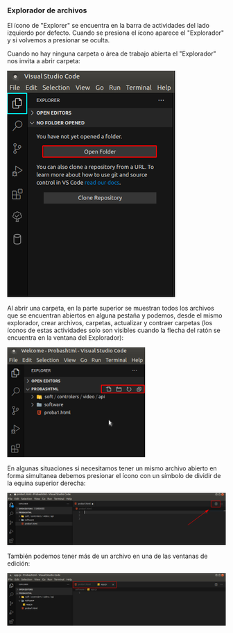 ### Explorador de archivos

El ícono de "Explorer" se encuentra en la barra de actividades del lado izquierdo por defecto. 
Cuando se presiona el ícono aparece el "Explorador" y si volvemos a presionar se oculta.

Cuando no hay ninguna carpeta o área de trabajo abierta el "Explorador" nos invita a abrir carpeta:

![alt text](img/Explorador1.png)

Al abrir una carpeta, en la parte superior se muestran todos los archivos que se encuentran abiertos en alguna pestaña y podemos, desde el mismo explorador, crear archivos, carpetas, actualizar y contraer carpetas (los íconos de estas actividades solo son visibles cuando la flecha del ratón se encuentra en la ventana del Explorador):

![alt text](img/Explorador2.png)

En algunas situaciones si necesitamos tener un mismo archivo abierto en forma simultanea debemos presionar el ícono con un símbolo de dividir de la equina superior derecha:

![alt text](img/Explorador3.png)

También podemos tener más de un archivo en una de las ventanas de edición:

![alt text](img/Explorador4.png)